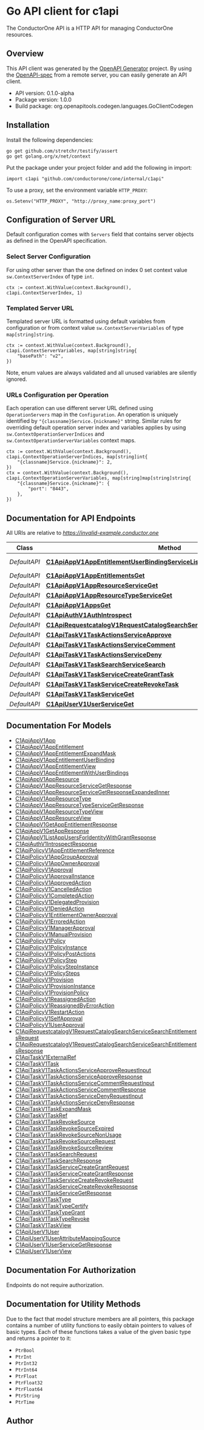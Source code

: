 # Go API client for c1api

The ConductorOne API is a HTTP API for managing ConductorOne resources.

## Overview
This API client was generated by the [OpenAPI Generator](https://openapi-generator.tech) project.  By using the [OpenAPI-spec](https://www.openapis.org/) from a remote server, you can easily generate an API client.

- API version: 0.1.0-alpha
- Package version: 1.0.0
- Build package: org.openapitools.codegen.languages.GoClientCodegen

## Installation

Install the following dependencies:

```shell
go get github.com/stretchr/testify/assert
go get golang.org/x/net/context
```

Put the package under your project folder and add the following in import:

```golang
import c1api "github.com/conductorone/cone/internal/c1api"
```

To use a proxy, set the environment variable `HTTP_PROXY`:

```golang
os.Setenv("HTTP_PROXY", "http://proxy_name:proxy_port")
```

## Configuration of Server URL

Default configuration comes with `Servers` field that contains server objects as defined in the OpenAPI specification.

### Select Server Configuration

For using other server than the one defined on index 0 set context value `sw.ContextServerIndex` of type `int`.

```golang
ctx := context.WithValue(context.Background(), c1api.ContextServerIndex, 1)
```

### Templated Server URL

Templated server URL is formatted using default variables from configuration or from context value `sw.ContextServerVariables` of type `map[string]string`.

```golang
ctx := context.WithValue(context.Background(), c1api.ContextServerVariables, map[string]string{
	"basePath": "v2",
})
```

Note, enum values are always validated and all unused variables are silently ignored.

### URLs Configuration per Operation

Each operation can use different server URL defined using `OperationServers` map in the `Configuration`.
An operation is uniquely identified by `"{classname}Service.{nickname}"` string.
Similar rules for overriding default operation server index and variables applies by using `sw.ContextOperationServerIndices` and `sw.ContextOperationServerVariables` context maps.

```golang
ctx := context.WithValue(context.Background(), c1api.ContextOperationServerIndices, map[string]int{
	"{classname}Service.{nickname}": 2,
})
ctx = context.WithValue(context.Background(), c1api.ContextOperationServerVariables, map[string]map[string]string{
	"{classname}Service.{nickname}": {
		"port": "8443",
	},
})
```

## Documentation for API Endpoints

All URIs are relative to *https://invalid-example.conductor.one*

Class | Method | HTTP request | Description
------------ | ------------- | ------------- | -------------
*DefaultAPI* | [**C1ApiAppV1AppEntitlementUserBindingServiceListAppUsersForIdentityWithGrant**](docs/DefaultAPI.md#c1apiappv1appentitlementuserbindingservicelistappusersforidentitywithgrant) | **Get** /api/v1/apps/{app_id}/entitlements/{app_entitlement_id}/users/{identity_user_id}/grants | 
*DefaultAPI* | [**C1ApiAppV1AppEntitlementsGet**](docs/DefaultAPI.md#c1apiappv1appentitlementsget) | **Get** /api/v1/apps/{app_id}/entitlements/{id} | 
*DefaultAPI* | [**C1ApiAppV1AppResourceServiceGet**](docs/DefaultAPI.md#c1apiappv1appresourceserviceget) | **Get** /api/v1/apps/{app_id}/resource_types/{app_resource_type_id}/resource/{id} | 
*DefaultAPI* | [**C1ApiAppV1AppResourceTypeServiceGet**](docs/DefaultAPI.md#c1apiappv1appresourcetypeserviceget) | **Get** /api/v1/apps/{app_id}/resource_types/{id} | 
*DefaultAPI* | [**C1ApiAppV1AppsGet**](docs/DefaultAPI.md#c1apiappv1appsget) | **Get** /api/v1/apps/{id} | 
*DefaultAPI* | [**C1ApiAuthV1AuthIntrospect**](docs/DefaultAPI.md#c1apiauthv1authintrospect) | **Get** /api/v1/auth/introspect | 
*DefaultAPI* | [**C1ApiRequestcatalogV1RequestCatalogSearchServiceSearchEntitlements**](docs/DefaultAPI.md#c1apirequestcatalogv1requestcatalogsearchservicesearchentitlements) | **Post** /api/v1/search/request_catalog/entitlements | 
*DefaultAPI* | [**C1ApiTaskV1TaskActionsServiceApprove**](docs/DefaultAPI.md#c1apitaskv1taskactionsserviceapprove) | **Post** /api/v1/tasks/{task_id}/action/approve | 
*DefaultAPI* | [**C1ApiTaskV1TaskActionsServiceComment**](docs/DefaultAPI.md#c1apitaskv1taskactionsservicecomment) | **Post** /api/v1/tasks/{task_id}/action/comment | 
*DefaultAPI* | [**C1ApiTaskV1TaskActionsServiceDeny**](docs/DefaultAPI.md#c1apitaskv1taskactionsservicedeny) | **Post** /api/v1/tasks/{task_id}/action/deny | 
*DefaultAPI* | [**C1ApiTaskV1TaskSearchServiceSearch**](docs/DefaultAPI.md#c1apitaskv1tasksearchservicesearch) | **Post** /api/v1/search/tasks | 
*DefaultAPI* | [**C1ApiTaskV1TaskServiceCreateGrantTask**](docs/DefaultAPI.md#c1apitaskv1taskservicecreategranttask) | **Post** /api/v1/task/grant | 
*DefaultAPI* | [**C1ApiTaskV1TaskServiceCreateRevokeTask**](docs/DefaultAPI.md#c1apitaskv1taskservicecreaterevoketask) | **Post** /api/v1/task/revoke | 
*DefaultAPI* | [**C1ApiTaskV1TaskServiceGet**](docs/DefaultAPI.md#c1apitaskv1taskserviceget) | **Get** /api/v1/tasks/{id} | 
*DefaultAPI* | [**C1ApiUserV1UserServiceGet**](docs/DefaultAPI.md#c1apiuserv1userserviceget) | **Get** /api/v1/users/{id} | 


## Documentation For Models

 - [C1ApiAppV1App](docs/C1ApiAppV1App.md)
 - [C1ApiAppV1AppEntitlement](docs/C1ApiAppV1AppEntitlement.md)
 - [C1ApiAppV1AppEntitlementExpandMask](docs/C1ApiAppV1AppEntitlementExpandMask.md)
 - [C1ApiAppV1AppEntitlementUserBinding](docs/C1ApiAppV1AppEntitlementUserBinding.md)
 - [C1ApiAppV1AppEntitlementView](docs/C1ApiAppV1AppEntitlementView.md)
 - [C1ApiAppV1AppEntitlementWithUserBindings](docs/C1ApiAppV1AppEntitlementWithUserBindings.md)
 - [C1ApiAppV1AppResource](docs/C1ApiAppV1AppResource.md)
 - [C1ApiAppV1AppResourceServiceGetResponse](docs/C1ApiAppV1AppResourceServiceGetResponse.md)
 - [C1ApiAppV1AppResourceServiceGetResponseExpandedInner](docs/C1ApiAppV1AppResourceServiceGetResponseExpandedInner.md)
 - [C1ApiAppV1AppResourceType](docs/C1ApiAppV1AppResourceType.md)
 - [C1ApiAppV1AppResourceTypeServiceGetResponse](docs/C1ApiAppV1AppResourceTypeServiceGetResponse.md)
 - [C1ApiAppV1AppResourceTypeView](docs/C1ApiAppV1AppResourceTypeView.md)
 - [C1ApiAppV1AppResourceView](docs/C1ApiAppV1AppResourceView.md)
 - [C1ApiAppV1GetAppEntitlementResponse](docs/C1ApiAppV1GetAppEntitlementResponse.md)
 - [C1ApiAppV1GetAppResponse](docs/C1ApiAppV1GetAppResponse.md)
 - [C1ApiAppV1ListAppUsersForIdentityWithGrantResponse](docs/C1ApiAppV1ListAppUsersForIdentityWithGrantResponse.md)
 - [C1ApiAuthV1IntrospectResponse](docs/C1ApiAuthV1IntrospectResponse.md)
 - [C1ApiPolicyV1AppEntitlementReference](docs/C1ApiPolicyV1AppEntitlementReference.md)
 - [C1ApiPolicyV1AppGroupApproval](docs/C1ApiPolicyV1AppGroupApproval.md)
 - [C1ApiPolicyV1AppOwnerApproval](docs/C1ApiPolicyV1AppOwnerApproval.md)
 - [C1ApiPolicyV1Approval](docs/C1ApiPolicyV1Approval.md)
 - [C1ApiPolicyV1ApprovalInstance](docs/C1ApiPolicyV1ApprovalInstance.md)
 - [C1ApiPolicyV1ApprovedAction](docs/C1ApiPolicyV1ApprovedAction.md)
 - [C1ApiPolicyV1CancelledAction](docs/C1ApiPolicyV1CancelledAction.md)
 - [C1ApiPolicyV1CompletedAction](docs/C1ApiPolicyV1CompletedAction.md)
 - [C1ApiPolicyV1DelegatedProvision](docs/C1ApiPolicyV1DelegatedProvision.md)
 - [C1ApiPolicyV1DeniedAction](docs/C1ApiPolicyV1DeniedAction.md)
 - [C1ApiPolicyV1EntitlementOwnerApproval](docs/C1ApiPolicyV1EntitlementOwnerApproval.md)
 - [C1ApiPolicyV1ErroredAction](docs/C1ApiPolicyV1ErroredAction.md)
 - [C1ApiPolicyV1ManagerApproval](docs/C1ApiPolicyV1ManagerApproval.md)
 - [C1ApiPolicyV1ManualProvision](docs/C1ApiPolicyV1ManualProvision.md)
 - [C1ApiPolicyV1Policy](docs/C1ApiPolicyV1Policy.md)
 - [C1ApiPolicyV1PolicyInstance](docs/C1ApiPolicyV1PolicyInstance.md)
 - [C1ApiPolicyV1PolicyPostActions](docs/C1ApiPolicyV1PolicyPostActions.md)
 - [C1ApiPolicyV1PolicyStep](docs/C1ApiPolicyV1PolicyStep.md)
 - [C1ApiPolicyV1PolicyStepInstance](docs/C1ApiPolicyV1PolicyStepInstance.md)
 - [C1ApiPolicyV1PolicySteps](docs/C1ApiPolicyV1PolicySteps.md)
 - [C1ApiPolicyV1Provision](docs/C1ApiPolicyV1Provision.md)
 - [C1ApiPolicyV1ProvisionInstance](docs/C1ApiPolicyV1ProvisionInstance.md)
 - [C1ApiPolicyV1ProvisionPolicy](docs/C1ApiPolicyV1ProvisionPolicy.md)
 - [C1ApiPolicyV1ReassignedAction](docs/C1ApiPolicyV1ReassignedAction.md)
 - [C1ApiPolicyV1ReassignedByErrorAction](docs/C1ApiPolicyV1ReassignedByErrorAction.md)
 - [C1ApiPolicyV1RestartAction](docs/C1ApiPolicyV1RestartAction.md)
 - [C1ApiPolicyV1SelfApproval](docs/C1ApiPolicyV1SelfApproval.md)
 - [C1ApiPolicyV1UserApproval](docs/C1ApiPolicyV1UserApproval.md)
 - [C1ApiRequestcatalogV1RequestCatalogSearchServiceSearchEntitlementsRequest](docs/C1ApiRequestcatalogV1RequestCatalogSearchServiceSearchEntitlementsRequest.md)
 - [C1ApiRequestcatalogV1RequestCatalogSearchServiceSearchEntitlementsResponse](docs/C1ApiRequestcatalogV1RequestCatalogSearchServiceSearchEntitlementsResponse.md)
 - [C1ApiTaskV1ExternalRef](docs/C1ApiTaskV1ExternalRef.md)
 - [C1ApiTaskV1Task](docs/C1ApiTaskV1Task.md)
 - [C1ApiTaskV1TaskActionsServiceApproveRequestInput](docs/C1ApiTaskV1TaskActionsServiceApproveRequestInput.md)
 - [C1ApiTaskV1TaskActionsServiceApproveResponse](docs/C1ApiTaskV1TaskActionsServiceApproveResponse.md)
 - [C1ApiTaskV1TaskActionsServiceCommentRequestInput](docs/C1ApiTaskV1TaskActionsServiceCommentRequestInput.md)
 - [C1ApiTaskV1TaskActionsServiceCommentResponse](docs/C1ApiTaskV1TaskActionsServiceCommentResponse.md)
 - [C1ApiTaskV1TaskActionsServiceDenyRequestInput](docs/C1ApiTaskV1TaskActionsServiceDenyRequestInput.md)
 - [C1ApiTaskV1TaskActionsServiceDenyResponse](docs/C1ApiTaskV1TaskActionsServiceDenyResponse.md)
 - [C1ApiTaskV1TaskExpandMask](docs/C1ApiTaskV1TaskExpandMask.md)
 - [C1ApiTaskV1TaskRef](docs/C1ApiTaskV1TaskRef.md)
 - [C1ApiTaskV1TaskRevokeSource](docs/C1ApiTaskV1TaskRevokeSource.md)
 - [C1ApiTaskV1TaskRevokeSourceExpired](docs/C1ApiTaskV1TaskRevokeSourceExpired.md)
 - [C1ApiTaskV1TaskRevokeSourceNonUsage](docs/C1ApiTaskV1TaskRevokeSourceNonUsage.md)
 - [C1ApiTaskV1TaskRevokeSourceRequest](docs/C1ApiTaskV1TaskRevokeSourceRequest.md)
 - [C1ApiTaskV1TaskRevokeSourceReview](docs/C1ApiTaskV1TaskRevokeSourceReview.md)
 - [C1ApiTaskV1TaskSearchRequest](docs/C1ApiTaskV1TaskSearchRequest.md)
 - [C1ApiTaskV1TaskSearchResponse](docs/C1ApiTaskV1TaskSearchResponse.md)
 - [C1ApiTaskV1TaskServiceCreateGrantRequest](docs/C1ApiTaskV1TaskServiceCreateGrantRequest.md)
 - [C1ApiTaskV1TaskServiceCreateGrantResponse](docs/C1ApiTaskV1TaskServiceCreateGrantResponse.md)
 - [C1ApiTaskV1TaskServiceCreateRevokeRequest](docs/C1ApiTaskV1TaskServiceCreateRevokeRequest.md)
 - [C1ApiTaskV1TaskServiceCreateRevokeResponse](docs/C1ApiTaskV1TaskServiceCreateRevokeResponse.md)
 - [C1ApiTaskV1TaskServiceGetResponse](docs/C1ApiTaskV1TaskServiceGetResponse.md)
 - [C1ApiTaskV1TaskType](docs/C1ApiTaskV1TaskType.md)
 - [C1ApiTaskV1TaskTypeCertify](docs/C1ApiTaskV1TaskTypeCertify.md)
 - [C1ApiTaskV1TaskTypeGrant](docs/C1ApiTaskV1TaskTypeGrant.md)
 - [C1ApiTaskV1TaskTypeRevoke](docs/C1ApiTaskV1TaskTypeRevoke.md)
 - [C1ApiTaskV1TaskView](docs/C1ApiTaskV1TaskView.md)
 - [C1ApiUserV1User](docs/C1ApiUserV1User.md)
 - [C1ApiUserV1UserAttributeMappingSource](docs/C1ApiUserV1UserAttributeMappingSource.md)
 - [C1ApiUserV1UserServiceGetResponse](docs/C1ApiUserV1UserServiceGetResponse.md)
 - [C1ApiUserV1UserView](docs/C1ApiUserV1UserView.md)


## Documentation For Authorization

Endpoints do not require authorization.


## Documentation for Utility Methods

Due to the fact that model structure members are all pointers, this package contains
a number of utility functions to easily obtain pointers to values of basic types.
Each of these functions takes a value of the given basic type and returns a pointer to it:

* `PtrBool`
* `PtrInt`
* `PtrInt32`
* `PtrInt64`
* `PtrFloat`
* `PtrFloat32`
* `PtrFloat64`
* `PtrString`
* `PtrTime`

## Author



